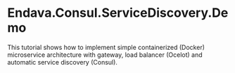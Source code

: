 # Endava.Consul.ServiceDiscovery.Demo
This tutorial shows how to implement simple containerized (Docker) microservice architecture with gateway, load balancer (Ocelot) and automatic service discovery (Consul).
